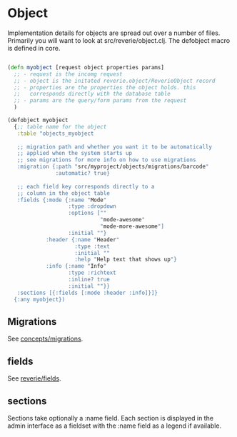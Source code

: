 # Object

Implementation details for objects are spread out over a number of files. Primarily you will want to look at src/reverie/object.clj. The defobject macro is defined in core.


```clojure

(defn myobject [request object properties params]
  ;; - request is the incomg request
  ;; - object is the initated reverie.object/ReverieObject record
  ;; - properties are the properties the object holds. this 
  ;;   corresponds directly with the database table
  ;; - params are the query/form params from the request
  )

(defobject myobject
  {;; table name for the object
   :table "objects_myobject
   
   ;; migration path and whether you want it to be automatically
   ;; applied when the system starts up
   ;; see migrations for more info on how to use migrations
   :migration {:path "src/myproject/objects/migrations/barcode"
               :automatic? true}
               
   ;; each field key corresponds directly to a 
   ;; column in the object table
   :fields {:mode {:name "Mode"
                   :type :dropdown
                   :options ["" 
                             "mode-awesome"
                             "mode-more-awesome"]
                   :initial ""}
            :header {:name "Header"
                     :type :text
                     :initial ""
                     :help "Help text that shows up"}
            :info {:name "Info"
                   :type :richtext
                   :inline? true
                   :initial ""}}
   :sections [{:fields [:mode :header :info]}]}
  {:any myobject})

```


## Migrations

See [concepts/migrations](https://github.com/emil0r/reverie/doc/concepts/migrations.md).

## fields

See [reverie/fields](https://github.com/emil0r/reverie/doc/reverie/fields.md).


## sections

Sections take optionally a :name field. Each section is displayed in the admin interface as a fieldset with the :name field as a legend if available.
